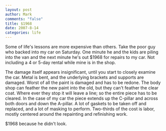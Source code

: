 ```yaml
--- 
layout: post
author: Mark
comments: "false"
title: $1968
date: 2007-8-14
categories: life
---
```

Some of life's lessons are more expensive than others.  Take the poor guy who backed into my car on Saturday.  One minute he and the kids are piling into the van and the next minute he's out $1968 for repairs to my car.  Not including a 4 or 5-day rental while mine is in the shop.

The damage itself appears insignificant, until you start to closely examine the car.  Metal is bent, and the underlying brackets and supports are damaged.  Worst of all the paint is damaged and has to be redone.  The body shop can feather the new paint into the old, but they can't feather the clear coat.  Where ever they stop it will leave a line; so the entire piece has to be cleared.  In the case of my car the piece extends up the C-pillar and across both doors and down the A-pillar.  A lot of gaskets to be taken off and replaced, and a lot of masking to perform.  Two-thirds of the cost is labor, mostly centered around the repainting and refinishing work.

$1968 because he didn't look.
